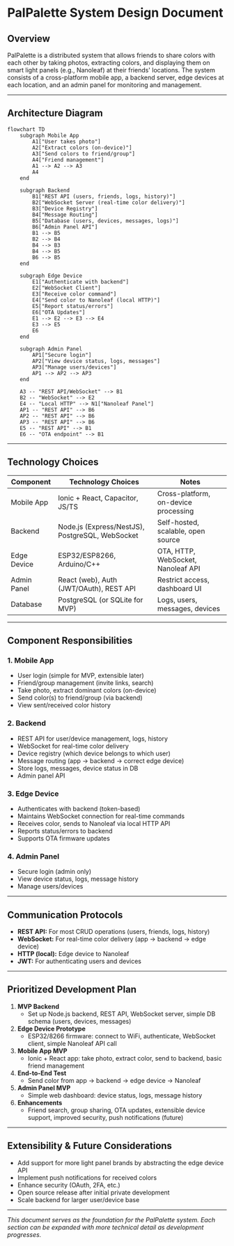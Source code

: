 # PalPalette System Design Document

## Overview

PalPalette is a distributed system that allows friends to share colors with each other by taking photos, extracting colors, and displaying them on smart light panels (e.g., Nanoleaf) at their friends' locations. The system consists of a cross-platform mobile app, a backend server, edge devices at each location, and an admin panel for monitoring and management.

---

## Architecture Diagram

```mermaid
flowchart TD
    subgraph Mobile App
        A1["User takes photo"]
        A2["Extract colors (on-device)"]
        A3["Send colors to friend/group"]
        A4["Friend management"]
        A1 --> A2 --> A3
        A4
    end

    subgraph Backend
        B1["REST API (users, friends, logs, history)"]
        B2["WebSocket Server (real-time color delivery)"]
        B3["Device Registry"]
        B4["Message Routing"]
        B5["Database (users, devices, messages, logs)"]
        B6["Admin Panel API"]
        B1 --> B5
        B2 --> B4
        B4 --> B3
        B4 --> B5
        B6 --> B5
    end

    subgraph Edge Device
        E1["Authenticate with backend"]
        E2["WebSocket Client"]
        E3["Receive color command"]
        E4["Send color to Nanoleaf (local HTTP)"]
        E5["Report status/errors"]
        E6["OTA Updates"]
        E1 --> E2 --> E3 --> E4
        E3 --> E5
        E6
    end

    subgraph Admin Panel
        AP1["Secure login"]
        AP2["View device status, logs, messages"]
        AP3["Manage users/devices"]
        AP1 --> AP2 --> AP3
    end

    A3 -- "REST API/WebSocket" --> B1
    B2 -- "WebSocket" --> E2
    E4 -- "Local HTTP" --> N1["Nanoleaf Panel"]
    AP1 -- "REST API" --> B6
    AP2 -- "REST API" --> B6
    AP3 -- "REST API" --> B6
    E5 -- "REST API" --> B1
    E6 -- "OTA endpoint" --> B1
```

---

## Technology Choices

| Component   | Technology Choices                              | Notes                                |
| ----------- | ----------------------------------------------- | ------------------------------------ |
| Mobile App  | Ionic + React, Capacitor, JS/TS                 | Cross-platform, on-device processing |
| Backend     | Node.js (Express/NestJS), PostgreSQL, WebSocket | Self-hosted, scalable, open source   |
| Edge Device | ESP32/ESP8266, Arduino/C++                      | OTA, HTTP, WebSocket, Nanoleaf API   |
| Admin Panel | React (web), Auth (JWT/OAuth), REST API         | Restrict access, dashboard UI        |
| Database    | PostgreSQL (or SQLite for MVP)                  | Logs, users, messages, devices       |

---

## Component Responsibilities

### 1. Mobile App

- User login (simple for MVP, extensible later)
- Friend/group management (invite links, search)
- Take photo, extract dominant colors (on-device)
- Send color(s) to friend/group (via backend)
- View sent/received color history

### 2. Backend

- REST API for user/device management, logs, history
- WebSocket for real-time color delivery
- Device registry (which device belongs to which user)
- Message routing (app → backend → correct edge device)
- Store logs, messages, device status in DB
- Admin panel API

### 3. Edge Device

- Authenticates with backend (token-based)
- Maintains WebSocket connection for real-time commands
- Receives color, sends to Nanoleaf via local HTTP API
- Reports status/errors to backend
- Supports OTA firmware updates

### 4. Admin Panel

- Secure login (admin only)
- View device status, logs, message history
- Manage users/devices

---

## Communication Protocols

- **REST API:** For most CRUD operations (users, friends, logs, history)
- **WebSocket:** For real-time color delivery (app → backend → edge device)
- **HTTP (local):** Edge device to Nanoleaf
- **JWT:** For authenticating users and devices

---

## Prioritized Development Plan

1. **MVP Backend**
   - Set up Node.js backend, REST API, WebSocket server, simple DB schema (users, devices, messages)
2. **Edge Device Prototype**
   - ESP32/8266 firmware: connect to WiFi, authenticate, WebSocket client, simple Nanoleaf API call
3. **Mobile App MVP**
   - Ionic + React app: take photo, extract color, send to backend, basic friend management
4. **End-to-End Test**
   - Send color from app → backend → edge device → Nanoleaf
5. **Admin Panel MVP**
   - Simple web dashboard: device status, logs, message history
6. **Enhancements**
   - Friend search, group sharing, OTA updates, extensible device support, improved security, push notifications (future)

---

## Extensibility & Future Considerations

- Add support for more light panel brands by abstracting the edge device API
- Implement push notifications for received colors
- Enhance security (OAuth, 2FA, etc.)
- Open source release after initial private development
- Scale backend for larger user/device base

---

_This document serves as the foundation for the PalPalette system. Each section can be expanded with more technical detail as development progresses._
